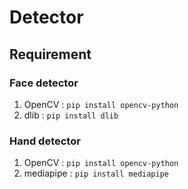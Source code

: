 # Detector

## Requirement

### Face detector
1. OpenCV : `pip install opencv-python`
2. dlib : `pip install dlib`

### Hand detector
1. OpenCV : `pip install opencv-python`
2. mediapipe : `pip install mediapipe`